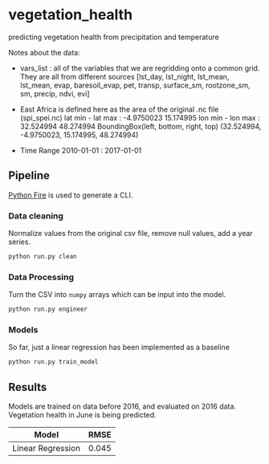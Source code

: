 # vegetation_health
predicting vegetation health from precipitation and temperature

Notes about the data:
- vars_list : all of the variables that we are regridding onto a common grid.
               They are all from different sources
    [lst_day, lst_night, lst_mean, lst_mean, evap, baresoil_evap, pet, transp,
    surface_sm, rootzone_sm, sm, precip, ndvi, evi]

- East Africa is defined here as the area of the original .nc file (spi_spei.nc)
    lat min - lat max : -4.9750023 15.174995
    lon min - lon max : 32.524994 48.274994
    BoundingBox(left, bottom, right, top)
        (32.524994, -4.9750023, 15.174995, 48.274994)

- Time Range
    2010-01-01 : 2017-01-01

## Pipeline

[Python Fire](https://github.com/google/python-fire) is used to generate a CLI.

### Data cleaning

Normalize values from the original csv file, remove null values, add a year series.

```bash
python run.py clean
```

### Data Processing

Turn the CSV into `numpy` arrays which can be input into the model.

```bash
python run.py engineer
```

### Models

So far, just a linear regression has been implemented as a baseline

```bash
python run.py train_model
```

## Results

Models are trained on data before 2016, and evaluated on 2016 data. Vegetation health in June is being predicted.

| Model             | RMSE |
|:-----------------:|:----:|
|Linear Regression  |0.045 |
